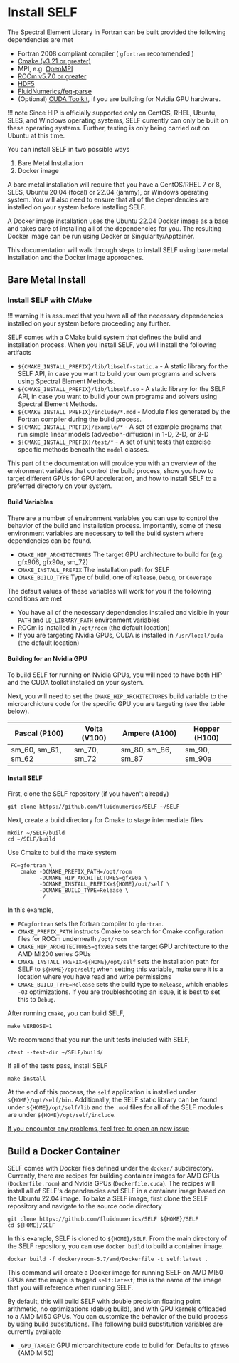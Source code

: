 # Install SELF
The Spectral Element Library in Fortran can be built provided the following dependencies are met

* Fortran 2008 compliant compiler ( `gfortran` recommended )
* [Cmake (v3.21 or greater)](https://cmake.org/resources/)
* MPI, e.g. [OpenMPI](https://www.open-mpi.org/)
* [ROCm v5.7.0 or greater](https://rocm.docs.amd.com/projects/install-on-linux/en/latest/)
* [HDF5](https://www.hdfgroup.org/solutions/hdf5/)
* [FluidNumerics/feq-parse](https://github.com/FluidNumerics/feq-parse)
* (Optional) [CUDA Toolkit](https://developer.nvidia.com/cuda-toolkit), if you are building for Nvidia GPU hardware.


!!! note
    Since HIP is officially supported only on CentOS, RHEL, Ubuntu, SLES, and Windows operating systems, SELF currently can only be built on these operating systems. Further, testing is only being carried out on Ubuntu at this time. 

You can install SELF in two possible ways

1. Bare Metal Installation
2. Docker image

A bare metal installation will require that you have a CentOS/RHEL 7 or 8, SLES, Ubuntu 20.04 (focal) or 22.04 (jammy), or Windows operating system. You will also need to ensure that all of the dependencies are installed on your system before installing SELF.

A Docker image installation uses the Ubuntu 22.04 Docker image as a base and takes care of installing all of the dependencies for you. The resulting Docker image can be run using Docker or Singularity/Apptainer. 

This documentation will walk through steps to install SELF using bare metal installation and the Docker image approaches.


## Bare Metal Install

### Install SELF with CMake

!!! warning
    It is assumed that you have all of the necessary dependencies installed on your system before proceeding any further.

SELF comes with a CMake build system that defines the build and installation process. When you install SELF, you will install the following artifacts

* `${CMAKE_INSTALL_PREFIX}/lib/libself-static.a` - A static library for the SELF API, in case you want to build your own programs and solvers using Spectral Element Methods.
* `${CMAKE_INSTALL_PREFIX}/lib/libself.so` - A static library for the SELF API, in case you want to build your own programs and solvers using Spectral Element Methods.
* `${CMAKE_INSTALL_PREFIX}/include/*.mod` - Module files generated by the Fortran compiler during the build process.
* `${CMAKE_INSTALL_PREFIX}/example/*` - A set of example programs that run simple linear models (advection-diffusion) in 1-D, 2-D, or 3-D
* `${CMAKE_INSTALL_PREFIX}/test/*` - A set of unit tests that exercise specific methods beneath the `model` classes.

This part of the documentation will provide you with an overview of the environment variables that control the build process, show you how to target different GPUs for GPU acceleration, and how to install SELF to a preferred directory on your system.

#### Build Variables
There are a number of environment variables you can use to control the behavior of the build and installation process. Importantly, some of these environment variables are necessary to tell the build system where dependencies can be found.


* `CMAKE_HIP_ARCHITECTURES`   The target GPU architecture to build for (e.g. gfx906, gfx90a, sm_72)
* `CMAKE_INSTALL_PREFIX`      The installation path for SELF
* `CMAKE_BUILD_TYPE`          Type of build, one of `Release`, `Debug`, or `Coverage`

The default values of these variables will work for you if the following conditions are met
* You have all of the necessary dependencies installed and visible in your `PATH` and `LD_LIBRARY_PATH` environment variables
* ROCm is installed in `/opt/rocm` (the default location)
* If you are targeting Nvidia GPUs, CUDA is installed in `/usr/local/cuda` (the default location)

#### Building for an Nvidia GPU 
To build SELF for running on Nvidia GPUs, you will need to have both HIP and the CUDA toolkit installed on your system.

Next, you will need to set the `CMAKE_HIP_ARCHITECTURES` build variable to the microarchicture code for the specific GPU you are targeting (see the table below). 

Pascal (P100) | Volta (V100) | Ampere (A100) | Hopper (H100) |
------------- | ------------ | ------------- | ------------- |
sm_60, sm_61, sm_62 | sm_70, sm_72 | sm_80, sm_86, sm_87 | sm_90, sm_90a |


#### Install SELF
First, clone the SELF repository (if you haven't already)
```
git clone https://github.com/fluidnumerics/SELF ~/SELF
```

Next, create a build directory for Cmake to stage intermediate files
```
mkdir ~/SELF/build
cd ~/SELF/build
```

Use Cmake to build the make system
```
 FC=gfortran \
    cmake -DCMAKE_PREFIX_PATH=/opt/rocm
          -DCMAKE_HIP_ARCHITECTURES=gfx90a \
          -DCMAKE_INSTALL_PREFIX=${HOME}/opt/self \
          -DCMAKE_BUILD_TYPE=Release \
          ./ 
```
In this example, 
* `FC=gfortran` sets the fortran compiler to `gfortran`.
* `CMAKE_PREFIX_PATH` instructs Cmake to search for Cmake configuration files for ROCm underneath `/opt/rocm`
* `CMAKE_HIP_ARCHITECTURES=gfx90a` sets the target GPU architecture to the AMD MI200 series GPUs
* `CMAKE_INSTALL_PREFIX=${HOME}/opt/self` sets the installation path for SELF to `${HOME}/opt/self`; when setting this variable, make sure it is a location where you have read and write permissions
* `CMAKE_BUILD_TYPE=Release` sets the build type to `Release`, which enables `-O3` optimizations. If you are troubleshooting an issue, it is best to set this to `Debug`.

After running `cmake`, you can build SELF,
```
make VERBOSE=1
```

We recommend that you run the unit tests included with SELF,
```
ctest --test-dir ~/SELF/build/
```

If all of the tests pass, install SELF
```
make install
```

At the end of this process, the `self` application is installed under `${HOME}/opt/self/bin`. Additionally, the SELF static library can be found under `${HOME}/opt/self/lib` and the `.mod` files for all of the SELF modules are under `${HOME}/opt/self/include`.

[If you encounter any problems, feel free to open an new issue](https://github.com/FluidNumerics/SELF/issues/new/choose)

## Build a Docker Container
SELF comes with Docker files defined under the `docker/` subdirectory. Currently, there are recipes for building container images for AMD GPUs (`Dockerfile.rocm`) and Nvidia GPUs (`Dockerfile.cuda`). The recipes will install all of SELF's dependencies and SELF in a container image based on the Ubuntu 22.04 image. To bake a SELF image, first clone the SELF repository and navigate to the source code directory

```
git clone https://github.com/fluidnumerics/SELF ${HOME}/SELF
cd ${HOME}/SELF
```

In this example, SELF is cloned to `${HOME}/SELF`. From the main directory of the SELF repository, you can use `docker build` to build a container image.

```
docker build -f docker/rocm-5.7/amd/Dockerfile -t self:latest .
```

This command will create a Docker image for running SELF on AMD MI50 GPUs and the image is tagged `self:latest`; this is the name of the image that you will reference when running SELF.

        
By default, this will build SELF with double precision floating point arithmetic, no optimizations (debug build), and with GPU kernels offloaded to a AMD MI50 GPUs. You can customize the behavior of the build process by using build substitutions. The following build substitution variables are currently available

* `_GPU_TARGET`: GPU microarchitecture code to build for. Defaults to `gfx906` (AMD MI50)